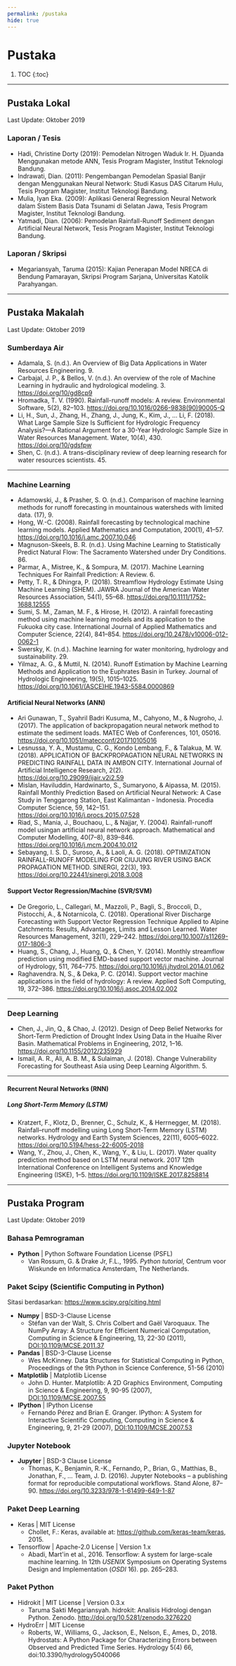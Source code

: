 ```yaml
---
permalink: /pustaka
hide: true
---
```


# Pustaka

1. TOC
{:toc}

---

## Pustaka Lokal

Last Update: Oktober 2019

### Laporan / Tesis

- Hadi, Christine Dorty (2019): Pemodelan Nitrogen Waduk Ir. H. Djuanda Menggunakan metode  ANN, Tesis Program Magister, Institut Teknologi Bandung.
- Indrawati, Dian. (2011): Pengembangan Pemodelan Spasial Banjir dengan Menggunakan Neural Network: Studi Kasus DAS Citarum Hulu, Tesis Program Magister, Institut Teknologi Bandung.
- Mulia, Iyan Eka. (2009): Aplikasi General Regression Neural Network dalam Sistem Basis Data Tsunami di Selatan Jawa, Tesis Program Magister, Institut Teknologi Bandung.
- Yatmadi, Dian. (2006): Pemodelan Rainfall-Runoff Sediment dengan Artificial Neural Network, Tesis Program Magister, Institut Teknologi Bandung.

### Laporan / Skripsi

- Megariansyah, Taruma (2015): Kajian Penerapan Model NRECA di Bendung Pamarayan, Skripsi Program Sarjana, Universitas Katolik Parahyangan.

---

## Pustaka Makalah

Last Update: Oktober 2019

### Sumberdaya Air

- Adamala, S. (n.d.). An Overview of Big Data Applications in Water Resources Engineering. 9.
- Carbajal, J. P., & Bellos, V. (n.d.). An overview of the role of Machine Learning in hydraulic and hydrological modeling. 3. https://doi.org/10/gd8cp9
- Hromadka, T. V. (1990). Rainfall-runoff models: A review. Environmental Software, 5(2), 82–103. https://doi.org/10.1016/0266-9838(90)90005-Q
- Li, H., Sun, J., Zhang, H., Zhang, J., Jung, K., Kim, J., … Li, F. (2018). What Large Sample Size Is Sufficient for Hydrologic Frequency Analysis?—A Rational Argument for a 30-Year Hydrologic Sample Size in Water Resources Management. Water, 10(4), 430. https://doi.org/10/gdsfpw
- Shen, C. (n.d.). A trans-disciplinary review of deep learning research for water resources scientists. 45.

----

### Machine Learning

- Adamowski, J., & Prasher, S. O. (n.d.). Comparison of machine learning methods for runoff forecasting in mountainous watersheds with limited data. (17), 9.
- Hong, W.-C. (2008). Rainfall forecasting by technological machine learning models. Applied Mathematics and Computation, 200(1), 41–57. https://doi.org/10.1016/j.amc.2007.10.046
- Magnuson-Skeels, B. R. (n.d.). Using Machine Learning to Statistically Predict Natural Flow: The Sacramento Watershed under Dry Conditions. 86.
- Parmar, A., Mistree, K., & Sompura, M. (2017). Machine Learning Techniques For Rainfall Prediction: A Review. 6.
- Petty, T. R., & Dhingra, P. (2018). Streamflow Hydrology Estimate Using Machine Learning (SHEM). JAWRA Journal of the American Water Resources Association, 54(1), 55–68. https://doi.org/10.1111/1752-1688.12555
- Sumi, S. M., Zaman, M. F., & Hirose, H. (2012). A rainfall forecasting method using machine learning models and its application to the Fukuoka city case. International Journal of Applied Mathematics and Computer Science, 22(4), 841–854. https://doi.org/10.2478/v10006-012-0062-1
- Swersky, K. (n.d.). Machine learning for water monitoring, hydrology and sustainability. 29.
- Yilmaz, A. G., & Muttil, N. (2014). Runoff Estimation by Machine Learning Methods and Application to the Euphrates Basin in Turkey. Journal of Hydrologic Engineering, 19(5), 1015–1025. https://doi.org/10.1061/(ASCE)HE.1943-5584.0000869


#### Artificial Neural Networks (ANN)

- Ari Gunawan, T., Syahril Badri Kusuma, M., Cahyono, M., & Nugroho, J. (2017). The application of backpropagation neural network method to estimate the sediment loads. MATEC Web of Conferences, 101, 05016. https://doi.org/10.1051/matecconf/201710105016
- Lesnussa, Y. A., Mustamu, C. G., Kondo Lembang, F., & Talakua, M. W. (2018). APPLICATION OF BACKPROPAGATION NEURAL NETWORKS IN PREDICTING RAINFALL DATA IN AMBON CITY. International Journal of Artificial Intelligence Research, 2(2). https://doi.org/10.29099/ijair.v2i2.59
- Mislan, Haviluddin, Hardwinarto, S., Sumaryono, & Aipassa, M. (2015). Rainfall Monthly Prediction Based on Artificial Neural Network: A Case Study in Tenggarong Station, East Kalimantan - Indonesia. Procedia Computer Science, 59, 142–151. https://doi.org/10.1016/j.procs.2015.07.528
- Riad, S., Mania, J., Bouchaou, L., & Najjar, Y. (2004). Rainfall-runoff model usingan artificial neural network approach. Mathematical and Computer Modelling, 40(7–8), 839–846. https://doi.org/10.1016/j.mcm.2004.10.012
- Sebayang, I. S. D., Suroso, A., & Laoli, A. G. (2018). OPTIMIZATION RAINFALL-RUNOFF MODELING FOR CIUJUNG RIVER USING BACK PROPAGATION METHOD. SINERGI, 22(3), 193. https://doi.org/10.22441/sinergi.2018.3.008


#### Support Vector Regression/Machine (SVR/SVM)
- De Gregorio, L., Callegari, M., Mazzoli, P., Bagli, S., Broccoli, D., Pistocchi, A., & Notarnicola, C. (2018). Operational River Discharge Forecasting with Support Vector Regression Technique Applied to Alpine Catchments: Results, Advantages, Limits and Lesson Learned. Water Resources Management, 32(1), 229–242. https://doi.org/10.1007/s11269-017-1806-3
- Huang, S., Chang, J., Huang, Q., & Chen, Y. (2014). Monthly streamflow prediction using modified EMD-based support vector machine. Journal of Hydrology, 511, 764–775. https://doi.org/10.1016/j.jhydrol.2014.01.062
- Raghavendra. N, S., & Deka, P. C. (2014). Support vector machine applications in the field of hydrology: A review. Applied Soft Computing, 19, 372–386. https://doi.org/10.1016/j.asoc.2014.02.002


---

### Deep Learning

- Chen, J., Jin, Q., & Chao, J. (2012). Design of Deep Belief Networks for Short-Term Prediction of Drought Index Using Data in the Huaihe River Basin. Mathematical Problems in Engineering, 2012, 1–16. https://doi.org/10.1155/2012/235929
- Ismail, A. R., Ali, A. B. M., & Sulaiman, J. (2018). Change Vulnerability Forecasting for Southeast Asia using Deep Learning Algorithm. 5.

----

#### Recurrent Neural Networks (RNN)

##### Long Short-Term Memory (LSTM)

- Kratzert, F., Klotz, D., Brenner, C., Schulz, K., & Herrnegger, M. (2018). Rainfall–runoff modelling using Long Short-Term Memory (LSTM) networks. Hydrology and Earth System Sciences, 22(11), 6005–6022. https://doi.org/10.5194/hess-22-6005-2018
- Wang, Y., Zhou, J., Chen, K., Wang, Y., & Liu, L. (2017). Water quality prediction method based on LSTM neural network. 2017 12th International Conference on Intelligent Systems and Knowledge Engineering (ISKE), 1–5. https://doi.org/10.1109/ISKE.2017.8258814

---

## Pustaka Program

Last Update: Oktober 2019

### Bahasa Pemrograman

- **Python** \| Python Software Foundation License (PSFL)
  - Van Rossum, G. & Drake Jr, F.L., 1995. _Python tutorial_, Centrum voor Wiskunde en Informatica Amsterdam, The Netherlands.

### Paket Scipy (Scientific Computing in Python)

Sitasi berdasarkan: https://www.scipy.org/citing.html

- **Numpy** \| BSD-3-Clause License
  - Stéfan van der Walt, S. Chris Colbert and Gaël Varoquaux. The NumPy Array: A Structure for Efficient Numerical Computation, Computing in Science & Engineering, 13, 22-30 (2011), [DOI:10.1109/MCSE.2011.37](http://dx.doi.org/10.1109/MCSE.2011.37)
- **Pandas** \| BSD-3-Clause License
  - Wes McKinney. Data Structures for Statistical Computing in Python, Proceedings of the 9th Python in Science Conference, 51-56 (2010)
- **Matplotlib** \| Matplotlib License
  - John D. Hunter. Matplotlib: A 2D Graphics Environment, Computing in Science & Engineering, 9, 90-95 (2007), [DOI:10.1109/MCSE.2007.55](https://doi.org/10.1109/MCSE.2007.55)
- **IPython** \| IPython License
  - Fernando Pérez and Brian E. Granger. IPython: A System for Interactive Scientific Computing, Computing in Science & Engineering, 9, 21-29 (2007), [DOI:10.1109/MCSE.2007.53](https://doi.org/10.1109/MCSE.2007.53) 

### Jupyter Notebook

- **Jupyter** \| BSD-3 Clause License
  - Thomas, K., Benjamin, R.-K., Fernando, P., Brian, G., Matthias, B., Jonathan, F., … Team, J. D. (2016). Jupyter Notebooks &ndash; a publishing format for reproducible computational workflows. Stand Alone, 87–90. https://doi.org/10.3233/978-1-61499-649-1-87

### Paket Deep Learning

- Keras \| MIT License
  - Chollet, F.: Keras, available at: https://github.com/keras-team/keras, 2015.
- Tensorflow \| Apache-2.0 License \| Version 1.x
  - Abadi, Mart&#39;in et al., 2016. Tensorflow: A system for large-scale machine learning. In 12th $USENIX$ Symposium on Operating Systems Design and Implementation ($OSDI$ 16). pp. 265–283.

### Paket Python

- Hidrokit \| MIT License \| Version 0.3.x
  - Taruma Sakti Megariansyah. hidrokit: Analisis Hidrologi dengan Python. Zenodo. http://doi.org/10.5281/zenodo.3276220
- HydroErr \| MIT License
  - Roberts, W., Williams, G., Jackson, E., Nelson, E., Ames, D., 2018. Hydrostats: A Python Package for Characterizing Errors between Observed and Predicted Time Series. Hydrology 5(4) 66, doi:10.3390/hydrology5040066